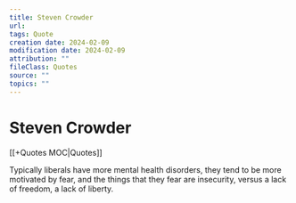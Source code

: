 ```yaml
---
title: Steven Crowder
url: 
tags: Quote
creation date: 2024-02-09
modification date: 2024-02-09
attribution: ""
fileClass: Quotes
source: ""
topics: ""
---
```


# Steven Crowder

[[+Quotes MOC|Quotes]]

Typically liberals have more mental health disorders, they tend to be more motivated by fear, and the things that they fear are insecurity, versus a lack of freedom, a lack of liberty.
